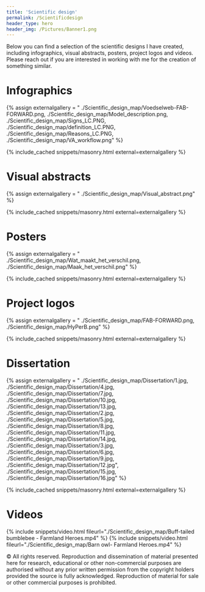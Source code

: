```yaml
---
title: 'Scientific design'
permalink: /Scientificdesign
header_type: hero
header_img: /Pictures/Banner1.png
---
```


Below you can find a selection of the scientific designs I have created, including infographics, visual abstracts, posters, project logos and videos.
Please reach out if you are interested in working with me for the creation of something similar.

# Infographics

{% assign externalgallery = "
./Scientific_design_map/Voedselweb-FAB-FORWARD.png,
./Scientific_design_map/Model_description.png,
./Scientific_design_map/Signs_LC.PNG,
./Scientific_design_map/definition_LC.PNG,
./Scientific_design_map/Reasons_LC.PNG,
./Scientific_design_map/VA_workflow.png" %}

{% include_cached snippets/masonry.html external=externalgallery %}

# Visual abstracts

{% assign externalgallery = "
./Scientific_design_map/Visual_abstract.png" %}

{% include_cached snippets/masonry.html external=externalgallery %}

# Posters

{% assign externalgallery = "
./Scientific_design_map/Wat_maakt_het_verschil.png,
./Scientific_design_map/Maak_het_verschil.png" %}

{% include_cached snippets/masonry.html external=externalgallery %}

# Project logos

{% assign externalgallery = "
./Scientific_design_map/FAB-FORWARD.png,
./Scientific_design_map/HyPerB.png" %}

{% include_cached snippets/masonry.html external=externalgallery %}

# Dissertation

{% assign externalgallery = "
./Scientific_design_map/Dissertation/1.jpg,
./Scientific_design_map/Dissertation/4.jpg,
./Scientific_design_map/Dissertation/7.jpg,
./Scientific_design_map/Dissertation/10.jpg,
./Scientific_design_map/Dissertation/13.jpg,
./Scientific_design_map/Dissertation/2.jpg,
./Scientific_design_map/Dissertation/5.jpg,
./Scientific_design_map/Dissertation/8.jpg,
./Scientific_design_map/Dissertation/11.jpg,
./Scientific_design_map/Dissertation/14.jpg,
./Scientific_design_map/Dissertation/3.jpg,
./Scientific_design_map/Dissertation/6.jpg,
./Scientific_design_map/Dissertation/9.jpg,
./Scientific_design_map/Dissertation/12.jpg",
./Scientific_design_map/Dissertation/15.jpg,
./Scientific_design_map/Dissertation/16.jpg" %}

{% include_cached snippets/masonry.html external=externalgallery %}


# Videos


{% include snippets/video.html fileurl="./Scientific_design_map/Buff-tailed bumblebee - Farmland Heroes.mp4" %}
{% include snippets/video.html fileurl="./Scientific_design_map/Barn owl- Farmland Heroes.mp4" %}

&copy; All rights reserved. Reproduction and dissemination of material presented here for research, educational or other non-commercial purposes are authorised without any prior written permission from the copyright holders provided the source is fully acknowledged. Reproduction of material for sale or other commercial purposes is prohibited.

